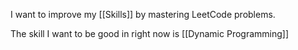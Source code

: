 I want to improve my [[Skills]] by mastering LeetCode problems.

The skill I want to be good in right now is [[Dynamic Programming]]